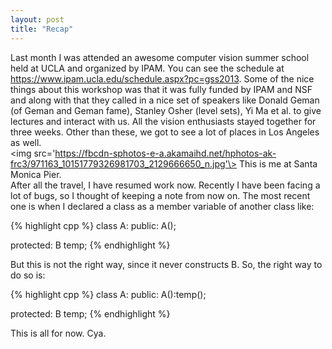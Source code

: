 ```yaml
---
layout: post
title: "Recap"
---
```

Last month I was attended an awesome computer vision summer school held at UCLA and organized
by IPAM. You can see the schedule at <a href='https://www.ipam.ucla.edu/schedule.aspx?pc=gss2013'>https://www.ipam.ucla.edu/schedule.aspx?pc=gss2013</a>. Some of the nice things about this workshop
was that it was fully funded by IPAM and NSF and along with that they called in a nice set of 
speakers like Donald Geman (of Geman and Geman fame), Stanley Osher (level sets), Yi Ma et al. to give lectures and interact with us. All the vision enthusiasts stayed together for three weeks.
Other than these, we got to see a lot of places in Los Angeles as well.
<br>
<img src='https://fbcdn-sphotos-e-a.akamaihd.net/hphotos-ak-frc3/971163_10151779326981703_2129666650_n.jpg'\>
This is me at Santa Monica Pier. 
<br>
After all the travel, I have resumed work now. Recently I have been facing a lot of bugs, so I thought of keeping a note from now on. The most recent one is when I declared a class as a member variable of another class like:

{% highlight cpp %}
class A:
public:
    A();

protected:
    B temp;
   {% endhighlight %}

But this is not the right way, since it never constructs B. So, the right way to do so is:

{% highlight cpp %}
class A:
public:
A():temp();

protected:
B temp;
   {% endhighlight %}

This is all for now. Cya.




